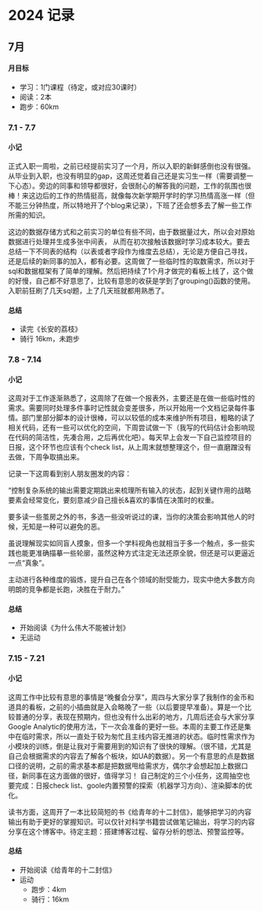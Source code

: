 # 2024 记录

## 7月

#### 月目标
- 学习：1门课程（待定，或对应30课时）
- 阅读：2本
- 跑步：60km


### 7.1 - 7.7

#### 小记

正式入职一周啦，之前已经提前实习了一个月，所以入职的新鲜感倒也没有很强。从毕业到入职，也没有明显的gap，这周还觉着自己还是实习生一样（需要调整一下心态）。旁边的同事和领导都很好，会很耐心的解答我的问题，工作的氛围也很棒！来这边后的工作的热情挺高，就像每次新学期开学时的学习热情高涨一样（但不能三分钟热度，所以特地开了个blog来记录），下班了还会想多去了解一些工作所需的知识。

这边的数据存储方式和之前实习的单位有些不同，由于数据量过大，所以会对原始数据进行处理并生成多张中间表， 从而在初次接触该数据时学习成本较大。要去总结一下不同表的结构（以表或者字段作为维度去总结），无论是方便自己寻找，还是后续的新同事的加入，都有必要。这周做了一些临时性的取数需求，所以对于sql和数据框架有了简单的理解。然后把持续了1个月才做完的看板上线了，这个做的好慢，自己都不好意思了，比较有意思的收获是学到了grouping()函数的使用。入职前狂刷了几天sql题，上了几天班就都用熟悉了。


 
#### 总结
- 读完《长安的荔枝》 
- 骑行 16km，未跑步

### 7.8 - 7.14

#### 小记
这周对于工作逐渐熟悉了，这周除了在做一个报表外，主要还是在做一些临时性的需求。需要同时处理多件事时记性就会变差很多，所以开始用一个文档记录每件事情。部门里部分脚本的设计很棒，可以以较低的成本来维护所有项目，粗略的读了相关代码，还有一些可以优化的空间，下周尝试做一下（我写的代码估计会影响现在代码的简洁性，先凑合用，之后再优化吧）。每天早上会发一下自己监控项目的日报，这个环节也应该有个check list，从上周末就想整理这个，但一直磨蹭没有去做，下周争取搞出来。

记录一下这周看到别人朋友圈发的内容：

“控制复杂系统的输出需要定期跳出来梳理所有输入的状态，起到关键作用的战略要素会经常变化，要刻意减少自己擅长&喜欢的事情在决策时的权重。

要多读一些茧房之外的书，多选一些没听说过的课，当你的决策会影响其他人的时候，无知是一种可以避免的恶。

虽说理解现实如同盲人摸象，但多一个学科视角也就相当于多一个触点，多一些实践也能更准确描摹一些轮廓，虽然这种方式注定无法还原全貌，但还是可以更逼近一点“真象”。

主动进行各种维度的锻炼，提升自己在各个领域的耐受能力，现实中绝大多数方向明朗的竞争都是长跑，决胜在于耐力。”

#### 总结
- 开始阅读《为什么伟大不能被计划》 
- 无运动


### 7.15 - 7.21

#### 小记
这周工作中比较有意思的事情是“晚餐会分享”，周四与大家分享了我制作的金币和道具的看板，之前的小插曲就是入会略晚了一些（以后要提早准备）。算是一个比较普通的分享，表现在预期内，但也没有什么出彩的地方，几周后还会与大家分享Google Analytic的使用方法，下一次会准备的更好一些。本周的主要工作还是集中在临时需求，所以一直处于较为匆忙且主线内容无推进的状态。临时性需求作为小模块的训练，倒是让我对于需要用到的知识有了很快的理解。（很不错，尤其是自己会根据需求的内容去了解各个板块，如UA的数据）。另一个有意思的点是数据口径的说明，之前的需求基本都是把数据甩给需求方，偶尔才会想起加上数据口径，新同事在这方面做的很好，值得学习！ 自己制定的三个小任务，这周抽空也要完成：日报check list、goole内置预警的探索（机器学习方向）、渲染脚本的优化。

读书方面，这周开了一本比较简短的书《给青年的十二封信》，能够把学习的内容输出有助于更好的掌握知识。可以仅针对科学书籍尝试做笔记输出，将学习的内容分享在这个博客中。待定主题：搭建博客过程、留存分析的想法、预警监控等。

#### 总结
- 开始阅读《给青年的十二封信》 
- 运动
  - 跑步：4km
  - 骑行：16km









